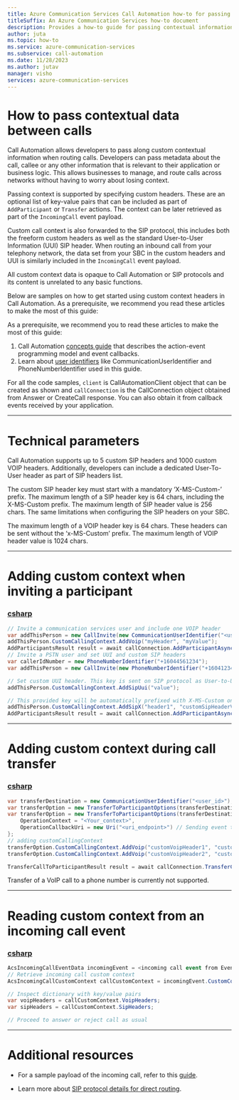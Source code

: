 ```yaml
---
title: Azure Communication Services Call Automation how-to for passing call contextual data in Call Automation 
titleSuffix: An Azure Communication Services how-to document
description: Provides a how-to guide for passing contextual information with Call Automation.
author: juta
ms.topic: how-to
ms.service: azure-communication-services
ms.subservice: call-automation
ms.date: 11/28/2023
ms.author: jutav
manager: visho
services: azure-communication-services
---
```


# How to pass contextual data between calls

Call Automation allows developers to pass along custom contextual information when routing calls. Developers can pass metadata about the call, callee or any other information that is relevant to their application or business logic. This allows businesses to manage, and route calls across networks without having to worry about losing context.

Passing context is supported by specifying custom headers. These are an optional list of key-value pairs that can be included as part of `AddParticipant` or `Transfer` actions. The context can be later retrieved as part of the `IncomingCall` event payload.

Custom call context is also forwarded to the SIP protocol, this includes both the freeform custom headers as well as the standard User-to-User Information (UUI) SIP header. When routing an inbound call from your telephony network, the data set from your SBC in the custom headers and UUI is similarly included in the `IncomingCall` event payload. 

All custom context data is opaque to Call Automation or SIP protocols and its content is unrelated to any basic functions.

Below are samples on how to get started using custom context headers in Call Automation. As a prerequisite, we recommend you read these articles to make the most of this guide:

As a prerequisite, we recommend you to read these articles to make the most of this guide:

1. Call Automation [concepts guide](../../concepts/call-automation/call-automation.md#call-actions) that describes the action-event programming model and event callbacks.
2. Learn about [user identifiers](../../concepts/identifiers.md#the-communicationidentifier-type) like CommunicationUserIdentifier and PhoneNumberIdentifier used in this guide.

For all the code samples, `client` is CallAutomationClient object that can be created as shown and `callConnection` is the CallConnection object obtained from Answer or CreateCall response. You can also obtain it from callback events received by your application.

-----
# Technical parameters
Call Automation supports up to 5 custom SIP headers and 1000 custom VOIP headers. Additionally, developers can include a dedicated User-To-User header as part of SIP headers list.

The custom SIP header key must start with a mandatory ‘X-MS-Custom-’ prefix.  The maximum length of a SIP header key is 64 chars, including the X-MS-Custom prefix. The maximum length of SIP header value is 256 chars. The same limitations when configuring the SIP headers on your SBC.

The maximum length of a VOIP header key is 64 chars. These headers can be sent without the ‘x-MS-Custom’ prefix. The maximum length of VOIP header value is 1024 chars.

-----

# Adding custom context when inviting a participant

### [csharp](#tab/csharp)

```csharp
// Invite a communication services user and include one VOIP header
var addThisPerson = new CallInvite(new CommunicationUserIdentifier("<user_id>"));
addThisPerson.CustomCallingContext.AddVoip("myHeader", "myValue");
AddParticipantsResult result = await callConnection.AddParticipantAsync(addThisPerson);
// Invite a PSTN user and set UUI and custom SIP headers
var callerIdNumber = new PhoneNumberIdentifier("+16044561234"); 
var addThisPerson = new CallInvite(new PhoneNumberIdentifier("+16041234567"), callerIdNumber);

// Set custom UUI header. This key is sent on SIP protocol as User-to-User
addThisPerson.CustomCallingContext.AddSipUui("value");

// This provided key will be automatically prefixed with X-MS-Custom on SIP protocol, such as 'X-MS-Custom-{key}'
addThisPerson.CustomCallingContext.AddSipX("header1", "customSipHeaderValue1");
AddParticipantsResult result = await callConnection.AddParticipantAsync(addThisPerson);
```

-----
# Adding custom context during call transfer

### [csharp](#tab/csharp)

```csharp
var transferDestination = new CommunicationUserIdentifier("<user_id>"); 
var transferOption = new TransferToParticipantOptions(transferDestination);   
var transferOption = new TransferToParticipantOptions(transferDestination) {
    OperationContext = "<Your_context>",
    OperationCallbackUri = new Uri("<uri_endpoint>") // Sending event to a non-default endpoint.
};
// adding customCallingContext
transferOption.CustomCallingContext.AddVoip("customVoipHeader1", "customVoipHeaderValue1");
transferOption.CustomCallingContext.AddVoip("customVoipHeader2", "customVoipHeaderValue2");

TransferCallToParticipantResult result = await callConnection.TransferCallToParticipantAsync(transferOption);
```

Transfer of a VoIP call to a phone number is currently not supported.

-----
# Reading custom context from an incoming call event

### [csharp](#tab/csharp)

```csharp
AcsIncomingCallEventData incomingEvent = <incoming call event from Event Grid>;
// Retrieve incoming call custom context
AcsIncomingCallCustomContext callCustomContext = incomingEvent.CustomContext;

// Inspect dictionary with key/value pairs
var voipHeaders = callCustomContext.VoipHeaders;
var sipHeaders = callCustomContext.SipHeaders;

// Proceed to answer or reject call as usual
```
-----
# Additional resources

- For a sample payload of the incoming call, refer to this [guide](../../../event-grid/communication-services-voice-video-events.md#microsoftcommunicationincomingcall).

- Learn more about [SIP protocol details for direct routing](../../concepts/telephony/direct-routing-sip-specification.md).
